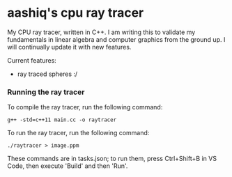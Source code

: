 # aashiq's cpu ray tracer

My CPU ray tracer, written in C++. I am writing this to validate my fundamentals in linear algebra and computer graphics from the ground up. I will continually update it with new features.



Current features:
- ray traced spheres :/


### Running the ray tracer

To compile the ray tracer, run the following command:

``` 
g++ -std=c++11 main.cc -o raytracer 
```

To run the ray tracer, run the following command:

```
./raytracer > image.ppm
```

These commands are in tasks.json; to run them, press Ctrl+Shift+B in VS Code, then execute 'Build' and then 'Run'.